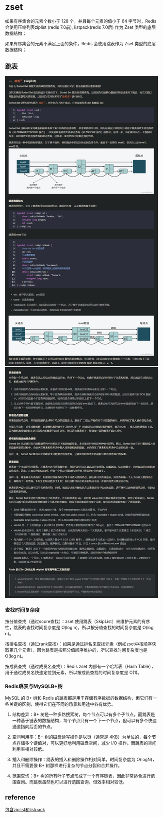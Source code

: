 # zset

如果有序集合的元素个数小于 128 个，并且每个元素的值小于 64 字节时，Redis 会使用压缩列表ziplist (redis 7.0前), listpack(redis 7.0后) 作为 Zset 类型的底层数据结构；

如果有序集合的元素不满足上面的条件，Redis 会使用跳表作为 Zset 类型的底层数据结构；

## 跳表

![113](/Image/database/113.png)
![114](/Image/database/114.png)

### 查找时间复杂度

按分值查找（通过score查找）：zset 使用跳表（SkipList）来维护元素的有序性，跳表的查找时间复杂度是 O(log n)，所以按分值查找的时间复杂度是 O(log n)。

按排名查找（通过rank查找）：如果是通过排名来查找元素（例如zset中按顺序获取第几个元素），因为跳表是按照分值顺序维护的，所以查找时间复杂度也是 O(log n)。

按成员查找（通过成员名查找）：Redis zset 内部有一个哈希表（Hash Table），用于通过成员名快速定位到元素，所以按成员查找的时间复杂度是 O(1)。

### Redis跳表与MySQLB+树

MySQL 的 B+ 树和 Redis 的跳表都是用于存储有序数据的数据结构，但它们有一些关键的区别，使得它们在不同的场景和用途中各有优势。

1. 结构差异：B+ 树是一种多路搜索树，每个节点可以有多个子节点，而跳表是一种基于链表的数据结构，每个节点只有一个下一个节点，但可以有多个快速通道指向后面的节点。

2. 空间利用率：B+ 树的磁盘读写操作是以页（通常是 4KB）为单位的，每个节点存储多个键值对，可以更好地利用磁盘空间，减少 I/O 操作。而跳表的空间利用率相对较低。

3. 插入和删除操作：跳表的插入和删除操作相对简单，时间复杂度为 O(logN)，并且不需要像 B+ 树那样进行复杂的节点分裂和合并操作。

4. 范围查询：B+ 树的所有叶子节点形成了一个有序链表，因此非常适合进行范围查询。而跳表虽然也可以进行范围查询，但效率相对较低。


## reference

[包含ziplist和listpack](https://blog.csdn.net/u013277209/article/details/125998869)